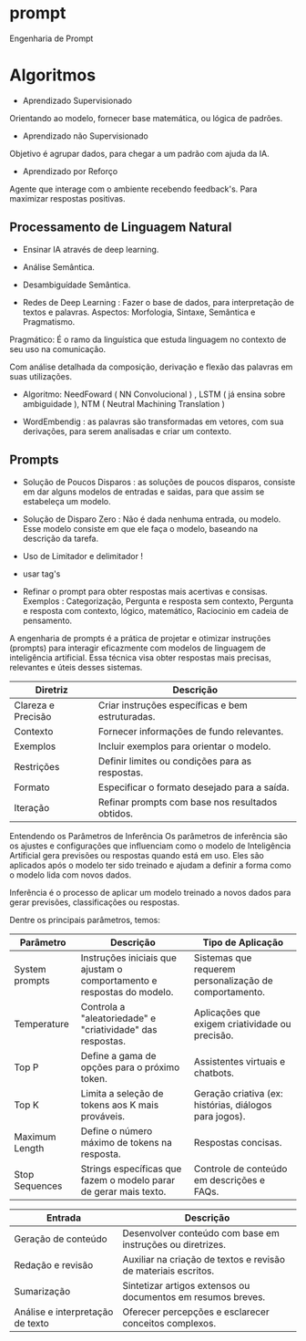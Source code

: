 # prompt
Engenharia de Prompt

# Algoritmos 

- Aprendizado Supervisionado 

Orientando ao modelo, fornecer base matemática, ou lógica de padrões.

- Aprendizado não Supervisionado 

Objetivo é agrupar dados, para chegar a um padrão com ajuda da IA.

- Aprendizado por Reforço

Agente que interage com o ambiente recebendo feedback's. Para maximizar respostas positivas.



## Processamento de Linguagem Natural 

- Ensinar IA através de deep learning.
- Análise Semântica.
- Desambiguídade Semântica.

- Redes de Deep Learning : Fazer o base de dados, para interpretação de textos e palavras. Aspectos: Morfologia, Sintaxe, Semântica e Pragmatismo.

Pragmático: É o ramo da linguística que estuda linguagem no contexto de seu uso na comunicação.


Com análise detalhada da composição, derivação e flexão das palavras em suas utilizações.

- Algoritmo: NeedFoward ( NN Convolucional ) , LSTM ( já ensina sobre ambiguidade ), NTM ( Neutral Machining Translation )

- WordEmbendig : as palavras são transformadas em vetores, com sua derivações, para serem analisadas e criar um contexto.

 ## Prompts

 - Solução de Poucos Disparos : as soluções de poucos disparos, consiste em dar alguns modelos de entradas e saidas, para que assim se estabeleça um modelo.

 - Solução de Disparo Zero : Não é dada nenhuma entrada, ou modelo. Esse modelo consiste em que ele faça o modelo, baseando na descrição da tarefa.

 - Uso de Limitador e delimitador !
 - usar tag's <exemplo> </exemplo>
 - Refinar o prompt para obter respostas mais acertivas e consisas.
   Exemplos : Categorização, Pergunta e resposta sem contexto, Pergunta e resposta com contexto, lógico, matemático, Raciocinio em cadeia de pensamento.

A engenharia de prompts é a prática de projetar e otimizar instruções (prompts) para interagir eficazmente com modelos de linguagem de inteligência artificial. Essa técnica visa obter respostas mais precisas, relevantes e úteis desses sistemas.

| Diretriz                  | Descrição                                                                                  |
|---------------------------|--------------------------------------------------------------------------------------------|
| Clareza e Precisão        | Criar instruções específicas e bem estruturadas.                                          |
| Contexto                  | Fornecer informações de fundo relevantes.                                                  |
| Exemplos                  | Incluir exemplos para orientar o modelo.                                                  |
| Restrições                | Definir limites ou condições para as respostas.                                           |
| Formato                   | Especificar o formato desejado para a saída.                                             |
| Iteração                  | Refinar prompts com base nos resultados obtidos.                                          |

Entendendo os Parâmetros de Inferência
Os parâmetros de inferência são os ajustes e configurações que influenciam como o modelo de Inteligência Artificial gera previsões ou respostas quando está em uso. Eles são aplicados após o modelo ter sido treinado e ajudam a definir a forma como o modelo lida com novos dados.

Inferência é o processo de aplicar um modelo treinado a novos dados para gerar previsões, classificações ou respostas.

Dentre os principais parâmetros, temos:

| Parâmetro         | Descrição                                                                 | Tipo de Aplicação                                           |
|-------------------|---------------------------------------------------------------------------|-----------------------------------------------------------|
| System prompts     | Instruções iniciais que ajustam o comportamento e respostas do modelo.   | Sistemas que requerem personalização de comportamento.    |
| Temperature        | Controla a "aleatoriedade" e "criatividade" das respostas.               | Aplicações que exigem criatividade ou precisão.           |
| Top P              | Define a gama de opções para o próximo token.                            | Assistentes virtuais e chatbots.                          |
| Top K              | Limita a seleção de tokens aos K mais prováveis.                         | Geração criativa (ex: histórias, diálogos para jogos).    |
| Maximum Length     | Define o número máximo de tokens na resposta.                            | Respostas concisas.                                       |
| Stop Sequences     | Strings específicas que fazem o modelo parar de gerar mais texto.       | Controle de conteúdo em descrições e FAQs.               |


| Entrada                                   | Descrição                                                                                  |
|-------------------------------------------|--------------------------------------------------------------------------------------------|
| Geração de conteúdo                       | Desenvolver conteúdo com base em instruções ou diretrizes.                                |
| Redação e revisão                         | Auxiliar na criação de textos e revisão de materiais escritos.                            |
| Sumarização                               | Sintetizar artigos extensos ou documentos em resumos breves.                             |
| Análise e interpretação de texto          | Oferecer percepções e esclarecer conceitos complexos.                                     |
